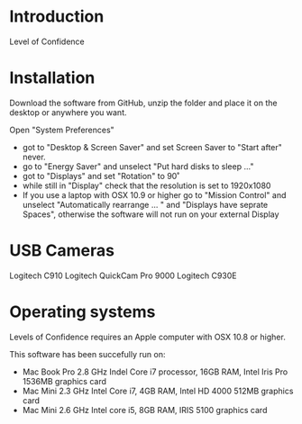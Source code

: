 # Introduction

Level of Confidence



# Installation

Download the software from GitHub, unzip the folder and place it on the desktop or anywhere you want.

Open "System Preferences"
- got to "Desktop & Screen Saver" and set Screen Saver to "Start after" never.
- go to "Energy Saver" and unselect "Put hard disks to sleep ..."
- got to "Displays"  and set "Rotation" to 90˚ 
- while still in "Display" check that the resolution is set to 1920x1080
- If you use a laptop with OSX 10.9 or higher go to "Mission Control" and unselect "Automatically rearrange ... " and "Displays have seprate Spaces", otherwise the software will not run on your external Display


# USB Cameras

Logitech C910
Logitech QuickCam Pro 9000
Logitech C930E

# Operating systems

Levels of Confidence requires an Apple computer with OSX 10.8 or higher.

This software has been succefully run on:
- Mac Book Pro 2.8 GHz Indel Core i7 processor, 16GB RAM, Intel Iris Pro 1536MB graphics card
- Mac Mini 2.3 GHz Intel Core i7, 4GB RAM, Intel HD 4000 512MB graphics card
- Mac Mini 2.6 GHz Intel core i5, 8GB RAM, IRIS 5100 graphics card